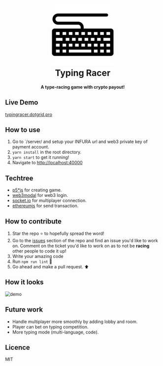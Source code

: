 <h1 align="center">
  <br>
      <img src="public/icon.png" alt="codeheir logo" title="Codeheir"  height="200" />
  <br>
  Typing Racer
  <br>
</h1>

<h4 align="center">A type-racing game with crypto payout!</h4>

## Live Demo

[typingracer.dotgrid.pro](http://typingracer.dotgrid.pro)

## How to use

1. Go to `/server/ and setup your INFURA url and web3 private key of payment account.
2. `yarn install` in the root directory.
3. `yarn start` to get it running!
4. Navigate to [http://localhost:40000](http://localhost:4000)

## Techtree

- [p5\*js](https://p5js.org/) for creating game.
- [web3modal](https://github.com/Web3Modal/web3modal) for web3 login.
- [socket.io](https://socket.io/) for multiplayer connection.
- [ethereumjs](https://github.com/ethereumjs/ethereumjs-util) for send transaction.

## How to contribute

1. Star the repo ⭐ to hopefully spread the word!
2. Go to the [issues](https://github.com/dotrungkien/typing-racer/issues) section of the repo and find an issue you'd like to work on. Comment on the ticket you'd like to work on as to not be **racing** other people to code it up!
3. Write your amazing code
4. Run `npm run lint` 📗
5. Go ahead and make a pull request. ⬆

## How it looks

![demo](demo.gif)

## Future work

- Handle multiplayer more smoothly by adding lobby and room.
- Player can bet on typing competition.
- More typing mode (multi-language, code).

## Licence

MIT
